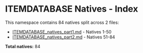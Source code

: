 # ITEMDATABASE Natives - Index

This namespace contains 84 natives split across 2 files:

- [ITEMDATABASE_natives_part1.md](ITEMDATABASE_natives_part1.md) - Natives 1-50
- [ITEMDATABASE_natives_part2.md](ITEMDATABASE_natives_part2.md) - Natives 51-84

**Total natives:** 84
